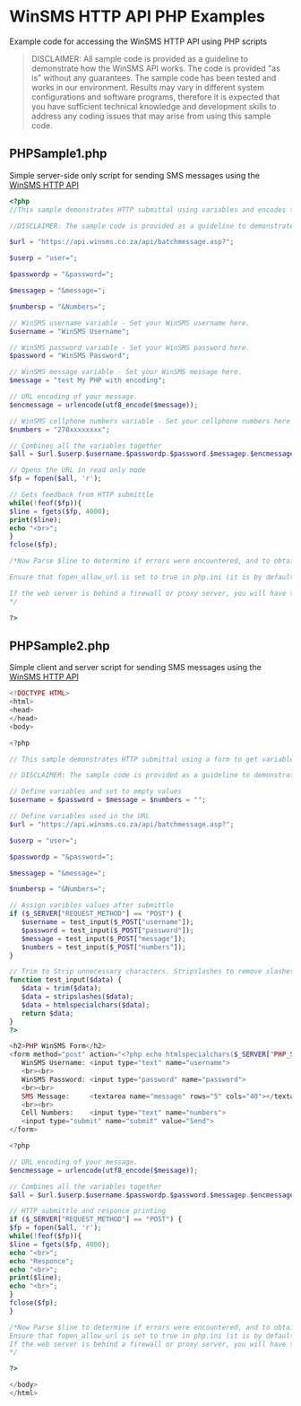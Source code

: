 # WinSMS HTTP API PHP Examples
Example code for accessing the WinSMS HTTP API using PHP scripts

> DISCLAIMER: All sample code is provided as a guideline to demonstrate how the WinSMS API works. The code is provided "as is" without any guarantees. The sample code has been tested and works in our environment. Results may vary in different system configurations and software programs, therefore it is expected that you have sufficient technical knowledge and development skills to address any coding issues that may arise from using this sample code.

## PHPSample1.php
Simple server-side only script for sending SMS messages using the <a href="https://api.winsms.co.za/api/httpdocs/"  target="_blank">WinSMS HTTP API</a>
```php
<?php
//This sample demonstrates HTTP submittal using variables and encodes the SMS message before submittal.

//DISCLAIMER: The sample code is provided as a guideline to demonstrate how our API works. The code is provided "as is" without any guarantees. The sample code has been tested and works in our environment, results may vary in different system configurations and software programs therefore it is expected that you have sufficient technical knowledge and development skills to address any coding issues that may arise from using this sample code.

$url = "https://api.winsms.co.za/api/batchmessage.asp?";

$userp = "user=";

$passwordp = "&password=";

$messagep = "&message=";

$numbersp = "&Numbers=";

// WinSMS username variable - Set your WinSMS username here.
$username = "WinSMS Username";

// WinSMS password variable - Set your WinSMS password here.
$password = "WinSMS Password"; 

// WinSMS message variable - Set your WinSMS message here.
$message = "test My PHP with encoding";

// URL encoding of your message.
$encmessage = urlencode(utf8_encode($message));

// WinSMS cellphone numbers variable - Set your cellphone numbers here separated with a ;
$numbers = "278xxxxxxxx";

// Combines all the variables together
$all = $url.$userp.$username.$passwordp.$password.$messagep.$encmessage.$numbersp.$numbers;

// Opens the URL in read only mode
$fp = fopen($all, 'r');

// Gets feedback from HTTP submittle
while(!feof($fp)){
$line = fgets($fp, 4000);
print($line);
echo "<br>";
}
fclose($fp);

/*Now Parse $line to determine if errors were encountered, and to obtain the Server ID for each message sent.

Ensure that fopen_allow_url is set to true in php.ini (it is by default).

If the web server is behind a firewall or proxy server, you will have to open it for the php script, or alternatively look into setting the proxy settings for authentication in the .php script.
*/

?>
```

## PHPSample2.php
Simple client and server script for sending SMS messages using the <a href="https://api.winsms.co.za/api/httpdocs/"  target="_blank">WinSMS HTTP API</a>
```php
<!DOCTYPE HTML> 
<html>
<head>
</head>
<body> 

<?php

// This sample demonstrates HTTP submittal using a form to get variables and encodes the SMS message before submittal.

// DISCLAIMER: The sample code is provided as a guideline to demonstrate how our API works. The code is provided "as is" without any guarantees. The sample code has been tested and works in our environment, results may vary in different system configurations and software programs therefore it is expected that you have sufficient technical knowledge and development skills to address any coding issues that may arise from using this sample code.

// Define variables and set to empty values
$username = $password = $message = $numbers = "";

// Define variables used in the URL
$url = "https://api.winsms.co.za/api/batchmessage.asp?";

$userp = "user=";

$passwordp = "&password=";

$messagep = "&message=";

$numbersp = "&Numbers=";

// Assign varibles values after submittle
if ($_SERVER["REQUEST_METHOD"] == "POST") {
   $username = test_input($_POST["username"]);
   $password = test_input($_POST["password"]);
   $message = test_input($_POST["message"]);
   $numbers = test_input($_POST["numbers"]);
}

// Trim to Strip unnecessary characters. Stripslashes to remove slashes. htmlspecialchars to stop scripts executing.
function test_input($data) {
   $data = trim($data);
   $data = stripslashes($data);
   $data = htmlspecialchars($data);
   return $data;
}
?>

<h2>PHP WinSMS Form</h2>
<form method="post" action="<?php echo htmlspecialchars($_SERVER["PHP_SELF"]);?>"> 
   WinSMS Username: <input type="text" name="username">
   <br><br>
   WinSMS Password: <input type="password" name="password">
   <br><br>
   SMS Message:     <textarea name="message" rows="5" cols="40"></textarea>
   <br><br>
   Cell Numbers:    <input type="text" name="numbers">
   <input type="submit" name="submit" value="Send">
</form>

<?php

// URL encoding of your message.
$encmessage = urlencode(utf8_encode($message));

// Combines all the variables together
$all = $url.$userp.$username.$passwordp.$password.$messagep.$encmessage.$numbersp.$numbers;

// HTTP submittle and responce printing
if ($_SERVER["REQUEST_METHOD"] == "POST") {
$fp = fopen($all, 'r');
while(!feof($fp)){
$line = fgets($fp, 4000);
echo "<br>";
echo "Responce";
echo "<br>";
print($line);
echo "<br>";
}
fclose($fp);
}

/*Now Parse $line to determine if errors were encountered, and to obtain the Server ID for each message sent.
Ensure that fopen_allow_url is set to true in php.ini (it is by default).
If the web server is behind a firewall or proxy server, you will have to open it for the php script, or alternatively look into setting the proxy settings for authentication in the .php script.
*/

?>

</body>
</html>
```
